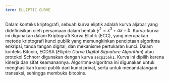 ```yaml
---
term: ELLIPTIC CURVE
---
```


Dalam konteks kriptografi, sebuah kurva eliptik adalah kurva aljabar yang didefinisikan oleh persamaan dalam bentuk $y^2 = x^3 + ax + b$. Kurva-kurva ini digunakan dalam Kriptografi Kurva Eliptik (ECC), yang merupakan metode kriptografi kunci publik yang memungkinkan penciptaan algoritma enkripsi, tanda tangan digital, dan mekanisme pertukaran kunci. Dalam konteks Bitcoin, ECDSA (*Elliptic Curve Digital Signature Algorithm*) atau protokol Schnorr digunakan dengan kurva `secp256k1`. Kurva ini dipilih karena kinerja dan sifat keamanannya. Algoritma-algoritma ini digunakan untuk menghasilkan kunci publik dari kunci privat, serta untuk menandatangani transaksi, sehingga membuka bitcoins.